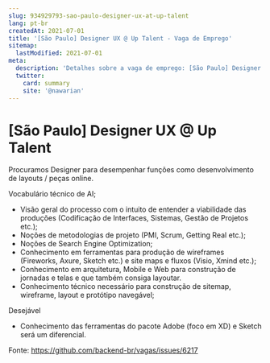 ```yaml
---
slug: 934929793-sao-paulo-designer-ux-at-up-talent
lang: pt-br
createdAt: 2021-07-01
title: '[São Paulo] Designer UX @ Up Talent - Vaga de Emprego'
sitemap:
  lastModified: 2021-07-01
meta:
  description: 'Detalhes sobre a vaga de emprego: [São Paulo] Designer UX @ Up Talent'
  twitter:
    card: summary
    site: '@nawarian'
---
```


# [São Paulo] Designer UX @ Up Talent

Procuramos Designer para desempenhar funções como desenvolvimento de layouts / peças online.

Vocabulário técnico de AI;
- Visão geral do processo com o intuito de entender a viabilidade das produções (Codificação de Interfaces, Sistemas, Gestão de Projetos etc.);
- Noções de metodologias de projeto (PMI, Scrum, Getting Real etc.);
- Noções de Search Engine Optimization;
- Conhecimento em ferramentas para produção de wireframes (Fireworks, Axure, Sketch etc.) e site maps e fluxos (Visio, Xmind etc.);
- Conhecimento em arquitetura, Mobile e Web para construção de jornadas e telas e que também consiga layoutar.
- Conhecimento técnico necessário para construção de sitemap, wireframe, layout e protótipo navegável;

Desejável
- Conhecimento das ferramentas do pacote Adobe (foco em XD) e Sketch será um diferencial.

Fonte: https://github.com/backend-br/vagas/issues/6217